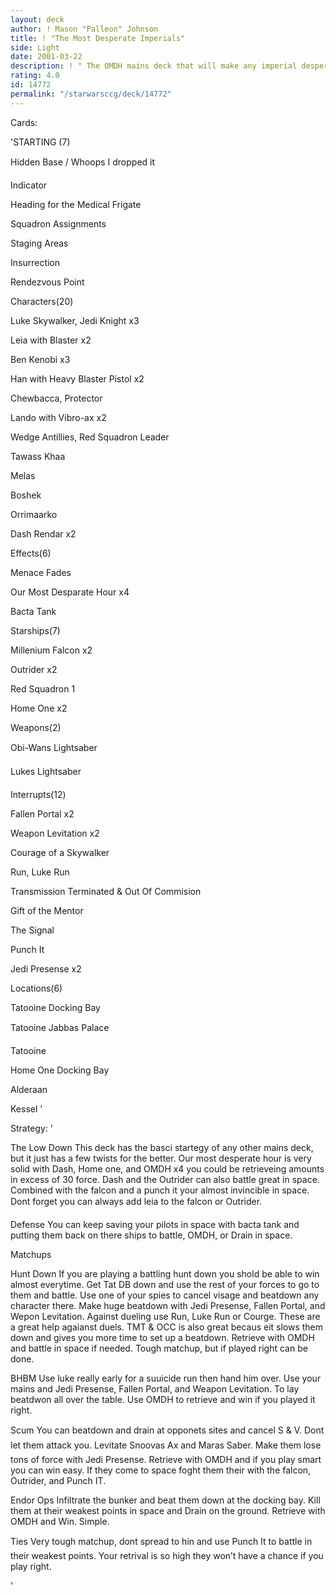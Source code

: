 ```yaml
---
layout: deck
author: ! Mason "Palleon" Johnson
title: ! "The Most Desperate Imperials"
side: Light
date: 2001-03-22
description: ! " The OMDH mains deck that will make any imperial desperate"
rating: 4.0
id: 14772
permalink: "/starwarsccg/deck/14772"
---
```

Cards: 

'STARTING (7) 

Hidden Base / Whoops I dropped it 

Indicator 

Heading for the Medical Frigate 

Squadron Assignments 

Staging Areas 

Insurrection 

Rendezvous Point 


Characters(20) 

Luke Skywalker, Jedi Knight x3 

Leia with Blaster x2 

Ben Kenobi x3 

Han with Heavy Blaster Pistol x2 

Chewbacca, Protector 

Lando with Vibro-ax x2 

Wedge Antillies, Red Squadron Leader 

Tawass Khaa

Melas

Boshek 

Orrimaarko 

Dash Rendar x2 


Effects(6) 

Menace Fades 

Our Most Desparate Hour x4

Bacta Tank 


Starships(7) 

Millenium Falcon x2 

Outrider x2 

Red Squadron 1 

Home One x2  


Weapons(2) 

Obi-Wans Lightsaber 

Lukes Lightsaber 


Interrupts(12) 

Fallen Portal x2 

Weapon Levitation x2 

Courage of a Skywalker 

Run, Luke Run 

Transmission Terminated & Out Of Commision 

Gift of the Mentor 

The Signal 

Punch It 

Jedi Presense x2 


Locations(6) 

Tatooine Docking Bay 

Tatooine Jabbas Palace 

Tatooine 

Home One Docking Bay

Alderaan 

Kessel  '

Strategy: '

 
The Low Down This deck has the basci startegy of any other mains deck, but it just has a few twists for the better. Our most desperate hour is very solid with Dash, Home one, and OMDH x4 you could be retrieveing amounts in excess of 30 force. Dash and the Outrider can also battle great in space. Combined with the falcon and a punch it your almost invincible in space. Dont forget you can always add leia to the falcon or Outrider.


Defense You can keep saving your pilots in space with bacta tank and putting them back on there ships to battle, OMDH, or Drain in space. 


Matchups 


Hunt Down If you are playing a battling hunt down you shold be able to win almost everytime. Get Tat DB down and use the rest of your forces to go to them and battle. Use one of your spies to cancel visage and beatdown any character there. Make huge beatdown with Jedi Presense, Fallen Portal, and Wepon Levitation. Against dueling use Run, Luke Run or Courge. These are a great help agaianst duels. TMT & OCC is also great becaus eit slows them down and gives you more time to set up a beatdown. Retrieve with OMDH and battle in space if needed. Tough matchup, but if played right can be done. 


BHBM Use luke really early for a suuicide run then hand him over. Use your mains and Jedi Presense, Fallen Portal, and Weapon Levitation. To lay beatdwon all over the table. Use OMDH to retrieve and win if you played it right. 


Scum You can beatdown and drain at opponets sites and cancel S & V. Dont let them attack you. Levitate Snoovas Ax and Maras Saber. Make them lose tons of force with Jedi Presense. Retrieve with OMDH and if you play smart you can win easy. If they come to space foght them their with the falcon, Outrider, and Punch IT. 


Endor Ops Infiltrate the bunker and beat them down at the docking bay. Kill them at their weakest points in space and Drain on the ground. Retrieve with OMDH and Win. Simple. 


Ties Very tough matchup, dont spread to hin and use Punch It to battle in their weakest points. Your retrival is so high they won’t have a chance if you play right. 

'

